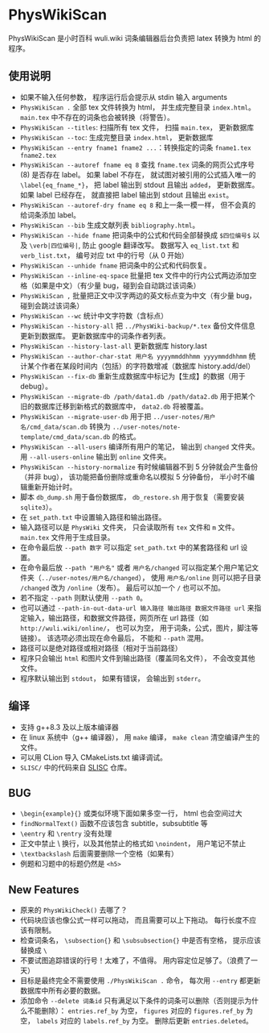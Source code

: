 # PhysWikiScan
PhysWikiScan 是小时百科 wuli.wiki 词条编辑器后台负责把 latex 转换为 html 的程序。

## 使用说明
* 如果不输入任何参数， 程序运行后会提示从 stdin 输入 arguments
* `PhysWikiScan .` 全部 tex 文件转换为 html， 并生成完整目录 `index.html`。 `main.tex` 中不存在的词条也会被转换（将警告）。
* `PhysWikiScan --titles`: 扫描所有 tex 文件， 扫描 `main.tex`， 更新数据库
* `PhysWikiScan --toc`: 生成完整目录 `index.html`， 更新数据库
* `PhysWikiScan --entry fname1 fname2 ...`：转换指定的词条 `fname1.tex fname2.tex`
* `PhysWikiScan --autoref fname eq 8` 查找 `fname.tex` 词条的网页公式序号 (8) 是否存在 label。 如果 label 不存在， 就试图对被引用的公式插入唯一的 `\label{eq_fname_*}`， 把 label 输出到 stdout 且输出 `added`， 更新数据库。 如果 label 已经存在， 就直接把 label 输出到 stdout 且输出 `exist`。
* `PhysWikiScan --autoref-dry fname eq 8` 和上一条一模一样， 但不会真的给词条添加 label。
* `PhysWikiScan --bib` 生成文献列表 `bibliography.html`。
* `PhysWikiScan --hide fname` 把词条中的公式和代码全部替换成 `$四位编号$` 以及 `\verb|四位编号|`, 防止 google 翻译改写。 数据写入 `eq_list.txt` 和 `verb_list.txt`， 编号对应 txt 中的行号（从 0 开始）
* `PhysWikiScan --unhide fname` 把词条中的公式和代码恢复。
* `PhysWikiScan --inline-eq-space` 批量把 tex 文件中的行内公式两边添加空格（如果是中文）（有少量 bug，碰到会自动跳过该词条）
* `PhysWikiScan ,` 批量把正文中汉字两边的英文标点变为中文（有少量 bug，碰到会跳过该词条）
* `PhysWikiScan --wc` 统计中文字符数（含标点）
* `PhysWikiScan --history-all` 把 `../PhysWiki-backup/*.tex` 备份文件信息更新到数据库。 更新数据库中的词条作者列表。
* `PhysWikiScan --history-last-all` 更新数据库 history.last
* `PhysWikiScan --author-char-stat 用户名 yyyymmddhhmm yyyymmddhhmm` 统计某个作者在某段时间内（包括）的字符数增减（数据库 history.add/del）
* `PhysWikiScan --fix-db` 重新生成数据库中标记为【生成】的数据（用于 debug）。
* `PhysWikiScan --migrate-db /path/data1.db /path/data2.db` 用于把某个旧的数据库迁移到新格式的数据库中， `data2.db` 将被覆盖。
* `PhysWikiScan --migrate-user-db` 用于把 `../user-notes/用户名/cmd_data/scan.db` 转换为 `../user-notes/note-template/cmd_data/scan.db` 的格式。
* `PhysWikiScan --all-users` 编译所有用户的笔记， 输出到 `changed` 文件夹。 用 `--all-users-online` 输出到 `online` 文件夹。
* `PhysWikiScan --history-normalize` 有时候编辑器不到 5 分钟就会产生备份（并非 bug）， 该功能把备份删除或重命名以模拟 5 分钟备份， 半小时不编辑重新开始计时。
* 脚本 `db_dump.sh` 用于备份数据库， `db_restore.sh` 用于恢复（需要安装 `sqlite3`）。
* 在 `set_path.txt` 中设置输入路径和输出路径。
* 输入路径可以是 `PhysWiki` 文件夹， 只会读取所有 `tex` 文件和 `m` 文件。 `main.tex` 文件用于生成目录。
* 在命令最后放 `--path 数字` 可以指定 `set_path.txt` 中的某套路径和 url 设置。
* 在命令最后放 `--path "用户名"` 或者 `用户名/changed` 可以指定某个用户笔记文件夹（`../user-notes/用户名/changed`）， 使用 `用户名/online` 则可以把子目录 `/changed` 改为 `/online`（发布）。 最后可以加一个 `/` 也可以不加。
* 若不指定 `--path` 则默认使用 `--path 0`。
* 也可以通过 `--path-in-out-data-url 输入路径 输出路径 数据文件路径 url` 来指定输入，输出路径，和数据文件路径，网页所在 url 路径（如 `http://wuli.wiki/online/`， 也可以为空， 用于词条，公式，图片，脚注等链接）。 该选项必须出现在命令最后， 不能和 `--path` 混用。
* 路径可以是绝对路径或相对路径（相对于当前路径）
* 程序只会输出 `html` 和图片文件到输出路径（覆盖同名文件）， 不会改变其他文件。
* 程序默认输出到 `stdout`， 如果有错误， 会输出到 `stderr`。

## 编译
* 支持 g++8.3 及以上版本编译器
* 在 linux 系统中（g++ 编译器）， 用 `make` 编译， `make clean` 清空编译产生的文件。
* 可以用 CLion 导入 CMakeLists.txt 编译调试。
* `SLISC/` 中的代码来自 [SLISC](https://github.com/MacroUniverse/SLISC) 仓库。

## BUG
* `\begin{example}{}` 或类似环境下面如果多空一行， html 也会空间过大
* `findNormalText()` 函数不应该包含 subtitle，subsubtitle 等
* `\eentry` 和 `\rentry` 没有处理
* 正文中禁止 \\ 换行，以及其他禁止的格式如 `\noindent`， 用户笔记不禁止
* `\textbackslash` 后面需要删除一个空格（如果有）
* 例题和习题中的标题仍然是 `<h5>`

## New Features
* 原来的 `PhysWikiCheck()` 去哪了？
* 代码块应该也像公式一样可以拖动， 而且需要可以上下拖动。 每行长度不应该有限制。
* 检查词条名， `\subsection{}` 和 `\subsubsection{}` 中是否有空格， 提示应该替换成 `\ `
* 不要试图追踪错误的行号！太难了，不值得。 用内容定位足够了。（浪费了一天）
* 目标是最终完全不需要使用 `./PhysWikiScan .` 命令， 每次用 `--entry` 都更新数据库中所有必要的数据。
* 添加命令 `--delete 词条id` 只有满足以下条件的词条可以删除（否则提示为什么不能删除）： `entries.ref_by` 为空， `figures` 对应的 `figures.ref_by` 为空， `labels` 对应的 `labels.ref_by` 为空。 删除后更新 `entries.deleted`。
